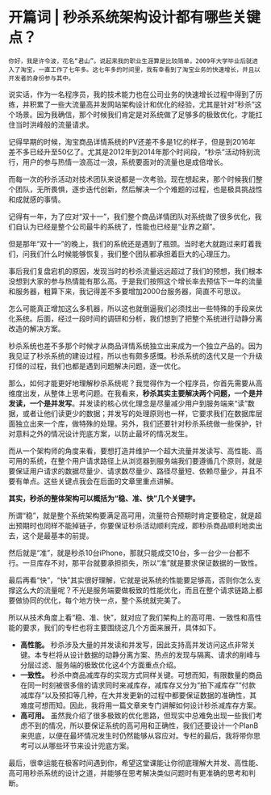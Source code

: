 # 开篇词 | 秒杀系统架构设计都有哪些关键点？

    你好，我是许令波，花名“君山”。说起来我的职业生涯算是比较简单，2009年大学毕业后就进入了淘宝，一直工作了七年多。这七年多的时间里，我有幸看到了淘宝业务的快速增长，并且以开发者的身份参与其中。

说实话，作为一名程序员，我的技术能力也在公司业务的快速增长过程中得到了历练，并积累了一些大流量高并发网站架构设计和优化的经验，尤其是针对“秒杀”这个场景。因为我确信，那个时候我们肯定是对系统做了足够多的极致优化，才能扛住当时洪峰般的流量请求。

记得早期的时候，淘宝商品详情系统的PV还差不多是1亿的样子，但是到2016年差不多已经升至50亿了。尤其是2012年到2014年那个时间段，“秒杀”活动特别流行，用户的参与热情一浪高过一浪，系统要面对的流量也是成倍增长。

而每一次的秒杀活动对技术团队来说都是一次考验。现在想起来，那个时候我们整个团队，无所畏惧，逐步迭代创新，然后解决一个个难题的过程，也是极具挑战性和成就感的事情。

记得有一年，为了应对“双十一”，我们整个商品详情团队对系统做了很多优化，我们自认为已经是整个公司最牛的系统了，性能也已经是“业界之巅”。

但是那年“双十一”的晚上，我们的系统还是遇到了瓶颈。当时老大就跑过来盯着我们，问我们什么时候能够恢复，我们整个团队都承担着巨大的心理压力。

事后我们复盘宕机的原因，发现当时的秒杀流量远远超过了我们的预想，我们根本没想到大家的参与热情能有那么高。于是我们按照这个增长率去预估下一年的流量和服务器，粗算下来，我记得差不多要增加2000台服务器，简直不可思议。

怎么可能真正增加这么多机器，所以这也就倒逼我们必须找出一些特殊的手段来优化系统。后面，经过一段时间的调研和分析，我们想到了把整个系统进行动静分离改造的解决方案。

秒杀系统也差不多那个时候才从商品详情系统独立出来成为一个独立产品的。因为我见证了秒杀系统的建设过程，所以也有颇多感慨。秒杀系统的迭代又是一个升级打怪的过程，我们也都是遇到问题解决问题，逐一优化。

那么，如何才能更好地理解秒杀系统呢？我觉得作为一个程序员，你首先需要从高维度出发，从整体上思考问题。在我看来，**秒杀其实主要解决两个问题，一个是并发读，一个是并发写**。并发读的核心优化理念是尽量减少用户到服务端来“读”数据，或者让他们读更少的数据；并发写的处理原则也一样，它要求我们在数据库层面独立出来一个库，做特殊的处理。另外，我们还要针对秒杀系统做一些保护，针对意料之外的情况设计兜底方案，以防止最坏的情况发生。

而从一个架构师的角度来看，要想打造并维护一个超大流量并发读写、高性能、高可用的系统，在整个用户请求路径上从浏览器到服务端我们要遵循几个原则，就是要保证用户请求的数据尽量少、请求数尽量少、路径尽量短、依赖尽量少，并且不要有单点。这些关键点我会在后面的文章里重点讲解。

**其实，秒杀的整体架构可以概括为“稳、准、快”几个关键字。**

所谓“稳”，就是整个系统架构要满足高可用，流量符合预期时肯定要稳定，就是超出预期时也同样不能掉链子，你要保证秒杀活动顺利完成，即秒杀商品顺利地卖出去，这个是最基本的前提。

然后就是“准”，就是秒杀10台iPhone，那就只能成交10台，多一台少一台都不行。一旦库存不对，那平台就要承担损失，所以“准”就是要求保证数据的一致性。

最后再看“快”，“快”其实很好理解，它就是说系统的性能要足够高，否则你怎么支撑这么大的流量呢？不光是服务端要做极致的性能优化，而且在整个请求链路上都要做协同的优化，每个地方快一点，整个系统就完美了。

所以从技术角度上看“稳、准、快”，就对应了我们架构上的高可用、一致性和高性能的要求，我们的专栏也将主要围绕这几个方面来展开，具体如下。

*   **高性能。** 秒杀涉及大量的并发读和并发写，因此支持高并发访问这点非常关键。本专栏将从设计数据的动静分离方案、热点的发现与隔离、请求的削峰与分层过滤、服务端的极致优化这4个方面重点介绍。
*   **一致性。** 秒杀中商品减库存的实现方式同样关键。可想而知，有限数量的商品在同一时刻被很多倍的请求同时来减库存，减库存又分为“拍下减库存”“付款减库存”以及预扣等几种，在大并发更新的过程中都要保证数据的准确性，其难度可想而知。因此，我将用一篇文章来专门讲解如何设计秒杀减库存方案。
*   **高可用。** 虽然我介绍了很多极致的优化思路，但现实中总难免出现一些我们考虑不到的情况，所以要保证系统的高可用和正确性，我们还要设计一个PlanB来兜底，以便在最坏情况发生时仍然能够从容应对。专栏的最后，我将带你思考可以从哪些环节来设计兜底方案。

最后，很幸运能在极客时间遇到你，希望这堂课能让你彻底理解大并发、高性能、高可用秒杀系统的设计之道，并能够在思考解决类似问题时有更准确的思考和判断。
    